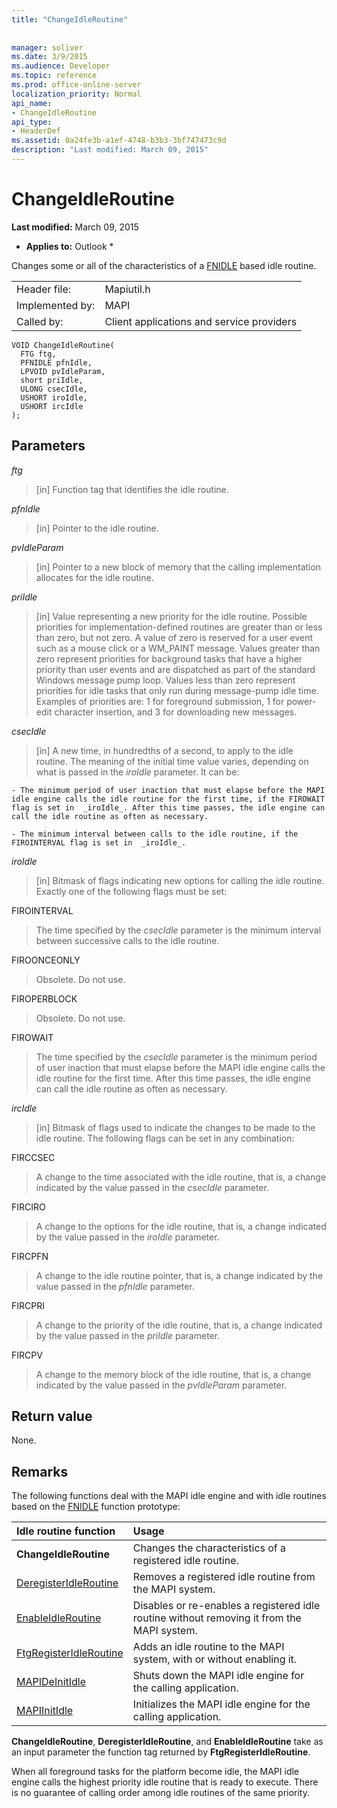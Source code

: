 ```yaml
---
title: "ChangeIdleRoutine"
 
 
manager: soliver
ms.date: 3/9/2015
ms.audience: Developer
ms.topic: reference
ms.prod: office-online-server
localization_priority: Normal
api_name:
- ChangeIdleRoutine
api_type:
- HeaderDef
ms.assetid: 0a24fe3b-a1ef-4748-b3b3-3bf747473c9d
description: "Last modified: March 09, 2015"
---
```


# ChangeIdleRoutine

 **Last modified:** March 09, 2015 
  
 * **Applies to:** Outlook * 
  
Changes some or all of the characteristics of a [FNIDLE](fnidle.md) based idle routine. 
  
|||
|:-----|:-----|
|Header file:  <br/> |Mapiutil.h  <br/> |
|Implemented by:  <br/> |MAPI  <br/> |
|Called by:  <br/> |Client applications and service providers  <br/> |
   
```
VOID ChangeIdleRoutine(
  FTG ftg,
  PFNIDLE pfnIdle,
  LPVOID pvIdleParam,
  short priIdle,
  ULONG csecIdle,
  USHORT iroIdle,
  USHORT ircIdle
);
```

## Parameters

 _ftg_
  
> [in] Function tag that identifies the idle routine. 
    
 _pfnIdle_
  
> [in] Pointer to the idle routine. 
    
 _pvIdleParam_
  
> [in] Pointer to a new block of memory that the calling implementation allocates for the idle routine. 
    
 _priIdle_
  
> [in] Value representing a new priority for the idle routine. Possible priorities for implementation-defined routines are greater than or less than zero, but not zero. A value of zero is reserved for a user event such as a mouse click or a WM_PAINT message. Values greater than zero represent priorities for background tasks that have a higher priority than user events and are dispatched as part of the standard Windows message pump loop. Values less than zero represent priorities for idle tasks that only run during message-pump idle time. Examples of priorities are: 1 for foreground submission, 1 for power-edit character insertion, and 3 for downloading new messages.
    
 _csecIdle_
  
> [in] A new time, in hundredths of a second, to apply to the idle routine. The meaning of the initial time value varies, depending on what is passed in the  _iroIdle_ parameter. It can be: 
    
    - The minimum period of user inaction that must elapse before the MAPI idle engine calls the idle routine for the first time, if the FIROWAIT flag is set in  _iroIdle_. After this time passes, the idle engine can call the idle routine as often as necessary. 
    
    - The minimum interval between calls to the idle routine, if the FIROINTERVAL flag is set in  _iroIdle_. 
    
 _iroIdle_
  
> [in] Bitmask of flags indicating new options for calling the idle routine. Exactly one of the following flags must be set:
    
FIROINTERVAL 
  
> The time specified by the  _csecIdle_ parameter is the minimum interval between successive calls to the idle routine. 
    
FIROONCEONLY 
  
> Obsolete. Do not use. 
    
FIROPERBLOCK 
  
> Obsolete. Do not use. 
    
FIROWAIT 
  
> The time specified by the  _csecIdle_ parameter is the minimum period of user inaction that must elapse before the MAPI idle engine calls the idle routine for the first time. After this time passes, the idle engine can call the idle routine as often as necessary. 
    
 _ircIdle_
  
> [in] Bitmask of flags used to indicate the changes to be made to the idle routine. The following flags can be set in any combination:
    
FIRCCSEC 
  
> A change to the time associated with the idle routine, that is, a change indicated by the value passed in the  _csecIdle_ parameter. 
    
FIRCIRO 
  
> A change to the options for the idle routine, that is, a change indicated by the value passed in the  _iroIdle_ parameter. 
    
FIRCPFN 
  
> A change to the idle routine pointer, that is, a change indicated by the value passed in the  _pfnIdle_ parameter. 
    
FIRCPRI 
  
> A change to the priority of the idle routine, that is, a change indicated by the value passed in the  _priIdle_ parameter. 
    
FIRCPV 
  
> A change to the memory block of the idle routine, that is, a change indicated by the value passed in the  _pvIdleParam_ parameter. 
    
## Return value

None.
  
## Remarks

The following functions deal with the MAPI idle engine and with idle routines based on the [FNIDLE](fnidle.md) function prototype: 
  
|**Idle routine function**|**Usage**|
|:-----|:-----|
|**ChangeIdleRoutine** <br/> |Changes the characteristics of a registered idle routine.  <br/> |
|[DeregisterIdleRoutine](deregisteridleroutine.md) <br/> |Removes a registered idle routine from the MAPI system.  <br/> |
|[EnableIdleRoutine](enableidleroutine.md) <br/> |Disables or re-enables a registered idle routine without removing it from the MAPI system.  <br/> |
|[FtgRegisterIdleRoutine](ftgregisteridleroutine.md) <br/> |Adds an idle routine to the MAPI system, with or without enabling it.  <br/> |
|[MAPIDeInitIdle](mapideinitidle.md) <br/> |Shuts down the MAPI idle engine for the calling application.  <br/> |
|[MAPIInitIdle](mapiinitidle.md) <br/> |Initializes the MAPI idle engine for the calling application.  <br/> |
   
 **ChangeIdleRoutine**, **DeregisterIdleRoutine**, and **EnableIdleRoutine** take as an input parameter the function tag returned by **FtgRegisterIdleRoutine**. 
  
When all foreground tasks for the platform become idle, the MAPI idle engine calls the highest priority idle routine that is ready to execute. There is no guarantee of calling order among idle routines of the same priority. 
  


